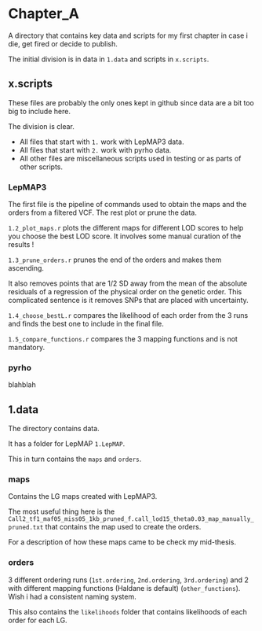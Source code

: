 # Chapter_A

A directory that contains key data and scripts for my first chapter in case i die, get fired or decide to publish. 

The initial division is in data in `1.data` and scripts in `x.scripts`. 

## x.scripts

These files are probably the only ones kept in github since data are a bit too big to include here. 

The division is clear. 

- All files that start with `1.` work with LepMAP3 data. 
- All files that start with `2.` work with pyrho data. 
- All other files are miscellaneous scripts used in testing or as parts of other scripts.

### LepMAP3

The first file is the pipeline of commands used to obtain the maps and the orders from a filtered VCF. 
The rest plot or prune the data. 

`1.2_plot_maps.r` plots the different maps for different LOD scores to help you choose the best LOD score. 
It involves some manual curation of the results ! 

`1.3_prune_orders.r` prunes the end of the orders and makes them ascending. 

It also removes points that are 1/2 SD away from the mean of the absolute residuals of a regression of the physical order on the genetic order.
This complicated sentence is it removes SNPs that are placed with uncertainty. 

`1.4_choose_bestL.r` compares the likelihood of each order from the 3 runs and finds the best one to include in the final file. 

`1.5_compare_functions.r` compares the 3 mapping functions and is not mandatory. 

### pyrho

blahblah

## 1.data

The directory contains data. 

It has a folder for LepMAP `1.LepMAP`. 

This in turn contains the `maps` and `orders`. 

### maps 

Contains the LG maps created with LepMAP3. 

The most useful thing here is the `Call2_tf1_maf05_miss05_1kb_pruned_f.call_lod15_theta0.03_map_manually_pruned.txt` that contains the map used to create the orders. 

For a description of how these maps came to be check my mid-thesis. 

### orders

3 different ordering runs (`1st.ordering`, `2nd.ordering`, `3rd.ordering`) and 2 with different mapping functions (Haldane is default) (`other_functions`). 
Wish i had a consistent naming system. 

This also contains the `likelihoods` folder that contains likelihoods of each order for each LG. 


